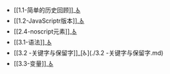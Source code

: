 - [[1.1-简单的历史回顾]]_[♿](./1.1-简单的历史回顾.md)
- [[1.2-JavaScriptr版本]]_[♿](./1.2-JavaScriptr版本.md)
- [[2.4-noscript元素]]_[♿](./2.4-noscript元素.md)
- [[3.1-语法]]_[♿](./3.1-语法.md)
- [[3.2 -关键字与保留字]]_[♿](./3.2 -关键字与保留字.md)
- [[3.3-变量]]_[♿](./3.3-变量.md)
